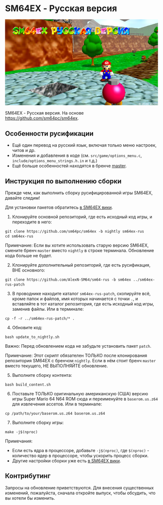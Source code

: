 # SM64EX - Русская версия

![SM64EX - Русская версия](/md_screenshots/header.png)

SM64EX - Русская версия. На основе https://github.com/sm64pc/sm64ex.

## Особенности русификации

- Ещё один перевод на русский язык, включая только меню настроек, читов и др.
- Изменения и добавления в коде (см. `src/game/options_menu.c`, `include/options_menu_strings.h.in` и т.д.)
- Ещё больше особенностей находятся в бренче [master](https://github.com/AlexN-SM64/sm64-rus/tree/master#%D0%BE%D1%81%D0%BE%D0%B1%D0%B5%D0%BD%D0%BD%D0%BE%D1%81%D1%82%D0%B8-%D1%80%D1%83%D1%81%D0%B8%D1%84%D0%B8%D0%BA%D0%B0%D1%86%D0%B8%D0%B8).

## Инструкция по выполнению сборки

Прежде чем, как выполнить сборку русифицированной игры SM64EX, давайте следим!

Для установки пакетов обратитесь [в SM64EX вики](https://github.com/sm64pc/sm64ex/wiki).

1. Клонируйте основной репозиторий, где есть исходный код игры, и переходите в него:
```
git clone https://github.com/sm64pc/sm64ex -b nightly sm64ex-rus
cd sm64ex-rus
```

Примечание: Если вы хотите использовать старую версию SM64EX, смените бренч `master` вместо `nightly` в строке терминала. Обновление кода больше не будет.

2. Клонируйте дополнительный репозиторий, где есть русификация, ВНЕ основного:
```
git clone https://github.com/AlexN-SM64/sm64-rus -b sm64ex ../sm64ex-rus-patch
```

3. В проводнике находите каталог `sm64ex-rus-patch`, скопируйте всё, кроме папок и файлов, имя которых начинается с точки `.`, и вставляйте в тот каталог репозитория, где есть исходный код игры, заменив файлы.
Или в терминале:
```
cp -f -r ../sm64ex-rus-patch/* .
```

4. Обновите код:
```
bash update_to_nightly.sh
```
Важно: Перед обновлением кода не забудьте установить пакет `patch`.

Примечание: Этот скрипт обязателен ТОЛЬКО после клонирования репозитория SM64EX с бренчом `nightly`. Если в нём стоит бренч `master` вместо текущего, НЕ ВЫПОЛНЯЙТЕ обновление.

5. Выполните сборку контента:
```
bash build_content.sh
```

6. Поставьте ТОЛЬКО оригинальную американскую (США) версию игры Super Mario 64 N64 ROM сюда и переименуйте в `baserom.us.z64` для извлечения ассетов.
Или в терминале:
```
cp /path/to/your/baserom.us.z64 baserom.us.z64
```

7. Выполните сборку игры:
```
make -j$(nproc)
```

Примечания:
- Если есть ядра в процессоре, добавьте `-j$(nproc)`, где `$(nproc)` - количество ядер в процессоре, чтобы ускорить процесс сборки.
- Другие настройки сборки уже есть [в SM64EX вики](https://github.com/sm64pc/sm64ex/wiki/Build-options).

## Контрибутинг

Запросы на обновление приветствуются. Для внесения существенных изменений, пожалуйста, сначала откройте выпуск, чтобы обсудить, что вы хотели бы изменить.
